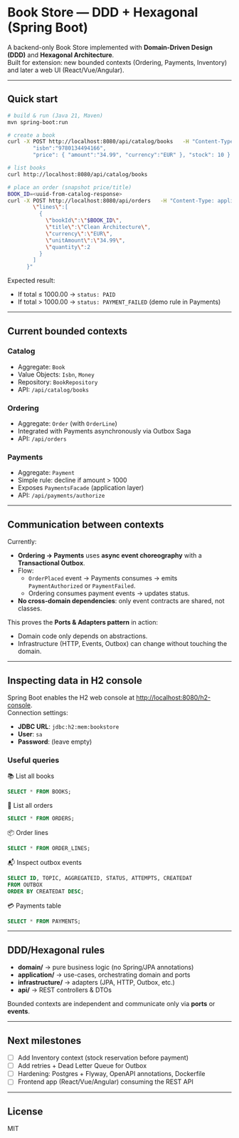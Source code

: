 # Book Store — DDD + Hexagonal (Spring Boot)

A backend-only Book Store implemented with **Domain-Driven Design (DDD)** and **Hexagonal Architecture**.  
Built for extension: new bounded contexts (Ordering, Payments, Inventory) and later a web UI (React/Vue/Angular).

---

## Quick start

```bash
# build & run (Java 21, Maven)
mvn spring-boot:run

# create a book
curl -X POST http://localhost:8080/api/catalog/books   -H "Content-Type: application/json"   -d '{ "title":"Clean Architecture", "author":"Robert C. Martin",
        "isbn":"9780134494166",
        "price": { "amount":"34.99", "currency":"EUR" }, "stock": 10 }'

# list books
curl http://localhost:8080/api/catalog/books

# place an order (snapshot price/title)
BOOK_ID=<uuid-from-catalog-response>
curl -X POST http://localhost:8080/api/orders   -H "Content-Type: application/json"   -d "{
        \"lines\":[
          {
            \"bookId\":\"$BOOK_ID\",
            \"title\":\"Clean Architecture\",
            \"currency\":\"EUR\",
            \"unitAmount\":\"34.99\",
            \"quantity\":2
          }
        ]
      }"
```

Expected result:

- If total ≤ 1000.00 → `status: PAID`
- If total > 1000.00 → `status: PAYMENT_FAILED` (demo rule in Payments)

---

## Current bounded contexts

### Catalog
- Aggregate: `Book`
- Value Objects: `Isbn`, `Money`
- Repository: `BookRepository`
- API: `/api/catalog/books`

### Ordering
- Aggregate: `Order` (with `OrderLine`)
- Integrated with Payments asynchronously via Outbox Saga
- API: `/api/orders`

### Payments
- Aggregate: `Payment`
- Simple rule: decline if amount > 1000
- Exposes `PaymentsFacade` (application layer)
- API: `/api/payments/authorize`

---

## Communication between contexts

Currently:

- **Ordering → Payments** uses **async event choreography** with a **Transactional Outbox**.
- Flow:
    - `OrderPlaced` event → Payments consumes → emits `PaymentAuthorized` or `PaymentFailed`.
    - Ordering consumes payment events → updates status.
- **No cross-domain dependencies**: only event contracts are shared, not classes.

This proves the **Ports & Adapters pattern** in action:

- Domain code only depends on abstractions.
- Infrastructure (HTTP, Events, Outbox) can change without touching the domain.

---

## Inspecting data in H2 console

Spring Boot enables the H2 web console at [http://localhost:8080/h2-console](http://localhost:8080/h2-console).  
Connection settings:

- **JDBC URL**: `jdbc:h2:mem:bookstore`
- **User**: `sa`
- **Password**: (leave empty)

### Useful queries

📚 List all books

```sql
SELECT * FROM BOOKS;
```

🛒 List all orders

```sql
SELECT * FROM ORDERS;
```

📦 Order lines

```sql
SELECT * FROM ORDER_LINES;
```

📬 Inspect outbox events

```sql
SELECT ID, TOPIC, AGGREGATEID, STATUS, ATTEMPTS, CREATEDAT
FROM OUTBOX
ORDER BY CREATEDAT DESC;
```

💳 Payments table

```sql
SELECT * FROM PAYMENTS;
```

---

## DDD/Hexagonal rules

- **domain/** → pure business logic (no Spring/JPA annotations)
- **application/** → use-cases, orchestrating domain and ports
- **infrastructure/** → adapters (JPA, HTTP, Outbox, etc.)
- **api/** → REST controllers & DTOs

Bounded contexts are independent and communicate only via **ports** or **events**.

---

## Next milestones

- [ ] Add Inventory context (stock reservation before payment)
- [ ] Add retries + Dead Letter Queue for Outbox
- [ ] Hardening: Postgres + Flyway, OpenAPI annotations, Dockerfile
- [ ] Frontend app (React/Vue/Angular) consuming the REST API

---

## License

MIT
